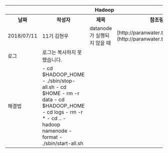 <table>
  <tr>
      <th colspan="4">Hadoop</th>
  </tr>
  <tr>
    <th>날짜</th>
    <th>작성자</th>
    <th>제목</th> 
    <th>참조링크</th>
  </tr>
  <tr>
    <td>2018/07/11</td>
    <td>11기 김현우</td>
    <td>datanode가 실행되지 않을 때</td>
    <td>[http://paranwater.tistory.com/369](http://paranwater.tistory.com/369)</td>
  </tr>
  <tr>
    <td>로그</td>
    <td>로그는 복사하지 못했습니다.</td>
  </tr>
  <tr>
    <td>해결법</td>
    <td>
      - cd $HADOOP_HOME
      - ./sbin/stop-all.sh
      - cd $HOME
      - rm -r data
      - cd $HADOOP_HOME
      - cd logs
      - rm -r *
      - cd ..
      - hadoop namenode -format
      - ./sbin/start-all.sh
    </td>
  </tr>

</table>
